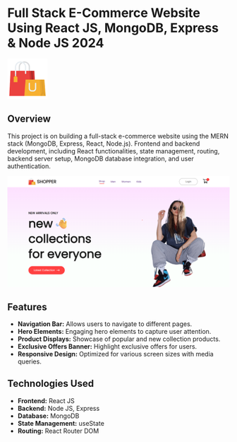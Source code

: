 # Full Stack E-Commerce Website Using React JS, MongoDB, Express & Node JS 2024

![Project Logo/Thumbnail](./logo.png)

## Overview

This project is on building a full-stack e-commerce website using the MERN stack (MongoDB, Express, React, Node.js). Frontend and backend development, including React functionalities, state management, routing, backend server setup, MongoDB database integration, and user authentication.

![Screenshot of E-Commerce Website](./screenshot.png)

## Features

- **Navigation Bar:** Allows users to navigate to different pages.
- **Hero Elements:** Engaging hero elements to capture user attention.
- **Product Displays:** Showcase of popular and new collection products.
- **Exclusive Offers Banner:** Highlight exclusive offers for users.
- **Responsive Design:** Optimized for various screen sizes with media queries.

## Technologies Used

- **Frontend:** React JS
- **Backend:** Node JS, Express
- **Database:** MongoDB
- **State Management:** useState
- **Routing:** React Router DOM
